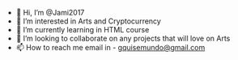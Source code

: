 - 👋 Hi, I’m @Jami2017
- 👀 I’m interested in Arts and Cryptocurrency
- 🌱 I’m currently learning in HTML course
- 💞️ I’m looking to collaborate on any projects that will love on Arts
- 📫 How to reach me email in - gquisemundo@gmail.com

<!---
Jami2017/Jami2017 is a ✨ special ✨ repository because its `README.md` (this file) appears on your GitHub profile.
You can click the Preview link to take a look at your changes.
--->
